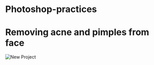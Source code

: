 # Photoshop-practices
# Removing acne and pimples from face
![New Project](https://github.com/user-attachments/assets/344926e7-51de-439f-a1db-5f5b62214bae)
